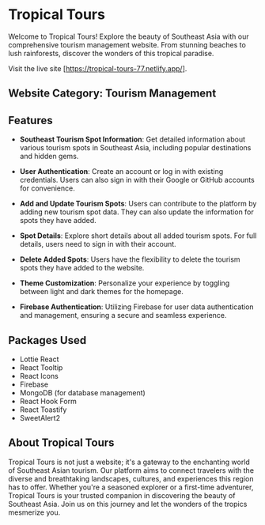 # Tropical Tours

Welcome to Tropical Tours! Explore the beauty of Southeast Asia with our comprehensive tourism management website. From stunning beaches to lush rainforests, discover the wonders of this tropical paradise.

Visit the live site [https://tropical-tours-77.netlify.app/].

## Website Category: Tourism Management

## Features

- **Southeast Tourism Spot Information**: Get detailed information about various tourism spots in Southeast Asia, including popular destinations and hidden gems.
  
- **User Authentication**: Create an account or log in with existing credentials. Users can also sign in with their Google or GitHub accounts for convenience.
  
- **Add and Update Tourism Spots**: Users can contribute to the platform by adding new tourism spot data. They can also update the information for spots they have added.
  
- **Spot Details**: Explore short details about all added tourism spots. For full details, users need to sign in with their account.
  
- **Delete Added Spots**: Users have the flexibility to delete the tourism spots they have added to the website.
  
- **Theme Customization**: Personalize your experience by toggling between light and dark themes for the homepage.
  
- **Firebase Authentication**: Utilizing Firebase for user data authentication and management, ensuring a secure and seamless experience.
  
## Packages Used

- Lottie React
- React Tooltip
- React Icons
- Firebase
- MongoDB (for database management)
- React Hook Form
- React Toastify
- SweetAlert2

## About Tropical Tours

Tropical Tours is not just a website; it's a gateway to the enchanting world of Southeast Asian tourism. Our platform aims to connect travelers with the diverse and breathtaking landscapes, cultures, and experiences this region has to offer. Whether you're a seasoned explorer or a first-time adventurer, Tropical Tours is your trusted companion in discovering the beauty of Southeast Asia. Join us on this journey and let the wonders of the tropics mesmerize you.
